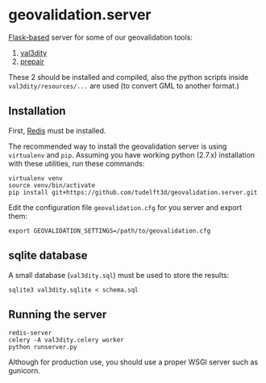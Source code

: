 
# geovalidation.server


[Flask-based](http://flask.pocoo.org) server for some of our geovalidation tools:

1. [val3dity](https://github.com/tudelft3d/val3dity)
1. [prepair](https://github.com/tudelft3d/prepair)

These 2 should be installed and compiled, also the python scripts inside `val3dity/resources/...` are used (to convert GML to another format.)

## Installation

First, [Redis](http://redis.io) must be installed.

The recommended way to install the geovalidation server is using `virtualenv` and `pip`. 
Assuming you have working python (2.7.x) installation with these utilities, run these commands:

```
virtualenv venv
source venv/bin/activate
pip install git+https://github.com/tudelft3d/geovalidation.server.git
```

Edit the configuration file `geovalidation.cfg` for you server and export them:

`export GEOVALIDATION_SETTINGS=/path/to/geovalidation.cfg`


## sqlite database

A small database (`val3dity.sql`) must be used to store the results:

`sqlite3 val3dity.sqlite < schema.sql`


## Running the server

```
redis-server
celery -A val3dity.celery worker
python runserver.py
```

Although for production use, you should use a proper WSGI server such as gunicorn.

